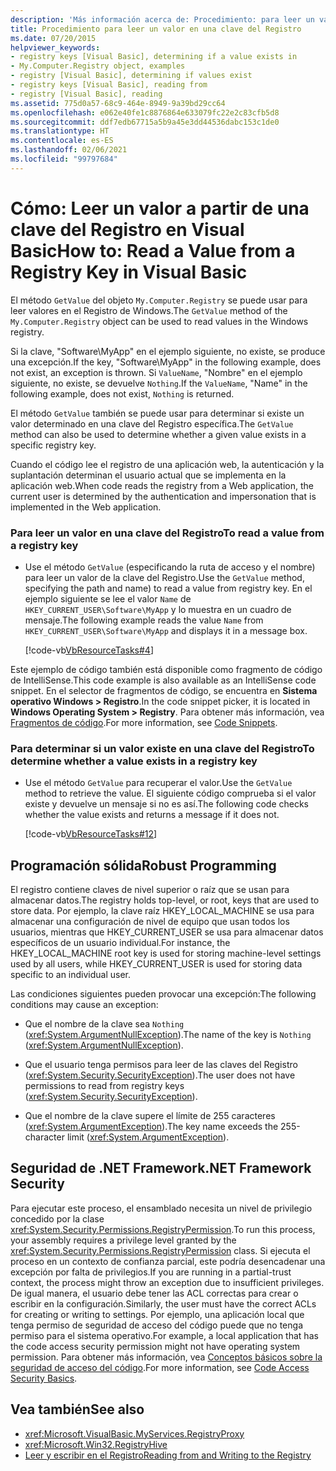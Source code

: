 ```yaml
---
description: 'Más información acerca de: Procedimiento: para leer un valor a partir de una clave del Registro en Visual Basic'
title: Procedimiento para leer un valor en una clave del Registro
ms.date: 07/20/2015
helpviewer_keywords:
- registry keys [Visual Basic], determining if a value exists in
- My.Computer.Registry object, examples
- registry [Visual Basic], determining if values exist
- registry keys [Visual Basic], reading from
- registry [Visual Basic], reading
ms.assetid: 775d0a57-68c9-464e-8949-9a39bd29cc64
ms.openlocfilehash: e062e40fe1c8876864e633079fc22e2c83cfb5d8
ms.sourcegitcommit: ddf7edb67715a5b9a45e3dd44536dabc153c1de0
ms.translationtype: HT
ms.contentlocale: es-ES
ms.lasthandoff: 02/06/2021
ms.locfileid: "99797684"
---
```

# <a name="how-to-read-a-value-from-a-registry-key-in-visual-basic"></a><span data-ttu-id="2be61-103">Cómo: Leer un valor a partir de una clave del Registro en Visual Basic</span><span class="sxs-lookup"><span data-stu-id="2be61-103">How to: Read a Value from a Registry Key in Visual Basic</span></span>

<span data-ttu-id="2be61-104">El método `GetValue` del objeto `My.Computer.Registry` se puede usar para leer valores en el Registro de Windows.</span><span class="sxs-lookup"><span data-stu-id="2be61-104">The `GetValue` method of the `My.Computer.Registry` object can be used to read values in the Windows registry.</span></span>  
  
 <span data-ttu-id="2be61-105">Si la clave, "Software\MyApp" en el ejemplo siguiente, no existe, se produce una excepción.</span><span class="sxs-lookup"><span data-stu-id="2be61-105">If the key, "Software\MyApp" in the following example, does not exist, an exception is thrown.</span></span> <span data-ttu-id="2be61-106">Si `ValueName`, "Nombre" en el ejemplo siguiente, no existe, se devuelve `Nothing`.</span><span class="sxs-lookup"><span data-stu-id="2be61-106">If the `ValueName`,  "Name" in the following example, does not exist, `Nothing` is returned.</span></span>  
  
 <span data-ttu-id="2be61-107">El método `GetValue` también se puede usar para determinar si existe un valor determinado en una clave del Registro específica.</span><span class="sxs-lookup"><span data-stu-id="2be61-107">The `GetValue` method can also be used to determine whether a given value exists in a specific registry key.</span></span>  
  
 <span data-ttu-id="2be61-108">Cuando el código lee el registro de una aplicación web, la autenticación y la suplantación determinan el usuario actual que se implementa en la aplicación web.</span><span class="sxs-lookup"><span data-stu-id="2be61-108">When code reads the registry from a Web application, the current user is determined by the authentication and impersonation that is implemented in the Web application.</span></span>  
  
### <a name="to-read-a-value-from-a-registry-key"></a><span data-ttu-id="2be61-109">Para leer un valor en una clave del Registro</span><span class="sxs-lookup"><span data-stu-id="2be61-109">To read a value from a registry key</span></span>  
  
- <span data-ttu-id="2be61-110">Use el método `GetValue` (especificando la ruta de acceso y el nombre) para leer un valor de la clave del Registro.</span><span class="sxs-lookup"><span data-stu-id="2be61-110">Use the `GetValue` method, specifying the path and name) to read a value from registry key.</span></span> <span data-ttu-id="2be61-111">En el ejemplo siguiente se lee el valor `Name` de `HKEY_CURRENT_USER\Software\MyApp` y lo muestra en un cuadro de mensaje.</span><span class="sxs-lookup"><span data-stu-id="2be61-111">The following example reads the value `Name` from `HKEY_CURRENT_USER\Software\MyApp` and displays it in a message box.</span></span>  
  
     [!code-vb[VbResourceTasks#4](~/samples/snippets/visualbasic/VS_Snippets_VBCSharp/VbResourceTasks/VB/Class1.vb#4)]  
  
 <span data-ttu-id="2be61-112">Este ejemplo de código también está disponible como fragmento de código de IntelliSense.</span><span class="sxs-lookup"><span data-stu-id="2be61-112">This code example is also available as an IntelliSense code snippet.</span></span> <span data-ttu-id="2be61-113">En el selector de fragmentos de código, se encuentra en **Sistema operativo Windows > Registro**.</span><span class="sxs-lookup"><span data-stu-id="2be61-113">In the code snippet picker, it is located in **Windows Operating System > Registry**.</span></span> <span data-ttu-id="2be61-114">Para obtener más información, vea [Fragmentos de código](/visualstudio/ide/code-snippets).</span><span class="sxs-lookup"><span data-stu-id="2be61-114">For more information, see [Code Snippets](/visualstudio/ide/code-snippets).</span></span>  
  
### <a name="to-determine-whether-a-value-exists-in-a-registry-key"></a><span data-ttu-id="2be61-115">Para determinar si un valor existe en una clave del Registro</span><span class="sxs-lookup"><span data-stu-id="2be61-115">To determine whether a value exists in a registry key</span></span>  
  
- <span data-ttu-id="2be61-116">Use el método `GetValue` para recuperar el valor.</span><span class="sxs-lookup"><span data-stu-id="2be61-116">Use the `GetValue` method to retrieve the value.</span></span> <span data-ttu-id="2be61-117">El siguiente código comprueba si el valor existe y devuelve un mensaje si no es así.</span><span class="sxs-lookup"><span data-stu-id="2be61-117">The following code checks whether the value exists and returns a message if it does not.</span></span>  
  
     [!code-vb[VbResourceTasks#12](~/samples/snippets/visualbasic/VS_Snippets_VBCSharp/VbResourceTasks/VB/Class1.vb#12)]  
  
## <a name="robust-programming"></a><span data-ttu-id="2be61-118">Programación sólida</span><span class="sxs-lookup"><span data-stu-id="2be61-118">Robust Programming</span></span>  

 <span data-ttu-id="2be61-119">El registro contiene claves de nivel superior o raíz que se usan para almacenar datos.</span><span class="sxs-lookup"><span data-stu-id="2be61-119">The registry holds top-level, or root, keys that are used to store data.</span></span> <span data-ttu-id="2be61-120">Por ejemplo, la clave raíz HKEY_LOCAL_MACHINE se usa para almacenar una configuración de nivel de equipo que usan todos los usuarios, mientras que HKEY_CURRENT_USER se usa para almacenar datos específicos de un usuario individual.</span><span class="sxs-lookup"><span data-stu-id="2be61-120">For instance, the HKEY_LOCAL_MACHINE root key is used for storing machine-level settings used by all users, while HKEY_CURRENT_USER is used for storing data specific to an individual user.</span></span>  
  
 <span data-ttu-id="2be61-121">Las condiciones siguientes pueden provocar una excepción:</span><span class="sxs-lookup"><span data-stu-id="2be61-121">The following conditions may cause an exception:</span></span>  
  
- <span data-ttu-id="2be61-122">Que el nombre de la clave sea `Nothing` (<xref:System.ArgumentNullException>).</span><span class="sxs-lookup"><span data-stu-id="2be61-122">The name of the key is `Nothing` (<xref:System.ArgumentNullException>).</span></span>  
  
- <span data-ttu-id="2be61-123">Que el usuario tenga permisos para leer de las claves del Registro (<xref:System.Security.SecurityException>).</span><span class="sxs-lookup"><span data-stu-id="2be61-123">The user does not have permissions to read from registry keys (<xref:System.Security.SecurityException>).</span></span>  
  
- <span data-ttu-id="2be61-124">Que el nombre de la clave supere el límite de 255 caracteres (<xref:System.ArgumentException>).</span><span class="sxs-lookup"><span data-stu-id="2be61-124">The key name exceeds the 255-character limit (<xref:System.ArgumentException>).</span></span>  
  
## <a name="net-framework-security"></a><span data-ttu-id="2be61-125">Seguridad de .NET Framework</span><span class="sxs-lookup"><span data-stu-id="2be61-125">.NET Framework Security</span></span>  

 <span data-ttu-id="2be61-126">Para ejecutar este proceso, el ensamblado necesita un nivel de privilegio concedido por la clase <xref:System.Security.Permissions.RegistryPermission>.</span><span class="sxs-lookup"><span data-stu-id="2be61-126">To run this process, your assembly requires a privilege level granted by the <xref:System.Security.Permissions.RegistryPermission> class.</span></span> <span data-ttu-id="2be61-127">Si ejecuta el proceso en un contexto de confianza parcial, este podría desencadenar una excepción por falta de privilegios.</span><span class="sxs-lookup"><span data-stu-id="2be61-127">If you are running in a partial-trust context, the process might throw an exception due to insufficient privileges.</span></span> <span data-ttu-id="2be61-128">De igual manera, el usuario debe tener las ACL correctas para crear o escribir en la configuración.</span><span class="sxs-lookup"><span data-stu-id="2be61-128">Similarly, the user must have the correct ACLs for creating or writing to settings.</span></span> <span data-ttu-id="2be61-129">Por ejemplo, una aplicación local que tenga permiso de seguridad de acceso del código puede que no tenga permiso para el sistema operativo.</span><span class="sxs-lookup"><span data-stu-id="2be61-129">For example, a local application that has the code access security permission might not have operating system permission.</span></span> <span data-ttu-id="2be61-130">Para obtener más información, vea [Conceptos básicos sobre la seguridad de acceso del código](../../../../framework/misc/code-access-security-basics.md).</span><span class="sxs-lookup"><span data-stu-id="2be61-130">For more information, see [Code Access Security Basics](../../../../framework/misc/code-access-security-basics.md).</span></span>  
  
## <a name="see-also"></a><span data-ttu-id="2be61-131">Vea también</span><span class="sxs-lookup"><span data-stu-id="2be61-131">See also</span></span>

- <xref:Microsoft.VisualBasic.MyServices.RegistryProxy>
- <xref:Microsoft.Win32.RegistryHive>
- [<span data-ttu-id="2be61-132">Leer y escribir en el Registro</span><span class="sxs-lookup"><span data-stu-id="2be61-132">Reading from and Writing to the Registry</span></span>](reading-from-and-writing-to-the-registry.md)
